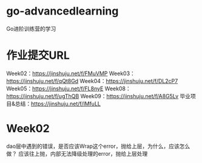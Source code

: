 # go-advancedlearning
Go进阶训练营的学习

# 作业提交URL
Week02：https://jinshuju.net/f/FMuVMP
Week03：https://jinshuju.net/f/qQt8Gd
Week04：https://jinshuju.net/f/DL2cP7
Week05：https://jinshuju.net/f/FL8nyE
Week08：https://jinshuju.net/f/ugThQB
Week09：https://jinshuju.net/f/A8G5Lv
毕业项目&总结：https://jinshuju.net/f/lMfuLL

# Week02
dao层中遇到的错误，是否应该Wrap这个error，抛给上层，为什么，应该怎么做？
应该往上抛，内部无法降级处理的error，抛给上层处理
